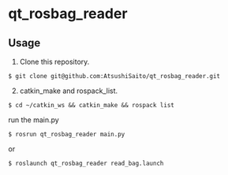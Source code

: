 # qt_rosbag_reader

## Usage

1. Clone this repository.
```
$ git clone git@github.com:AtsushiSaito/qt_rosbag_reader.git
```

2. catkin_make and rospack_list.
```
$ cd ~/catkin_ws && catkin_make && rospack list
```

run the main.py
```
$ rosrun qt_rosbag_reader main.py
```

or

```
$ roslaunch qt_rosbag_reader read_bag.launch
```
